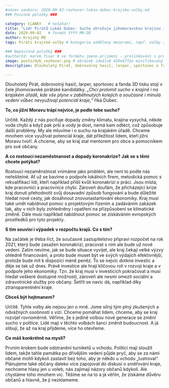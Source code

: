 ```yaml
---
#název souboru: 2020-09-02-rozhovor-lukas-dubec-krajske-volby.md
### Povinné položky ###

category: CLANKY   # nešahat!
title: "Lídr Pirátů Lukáš Dubec: Sucho ohrožuje jihomoravskou krajinu i krajský úřad"
date: 2020-09-02   # formát YYYY-MM-DD
author: Krajský MO
tags: Piráti krajské-volby # kategorie odděleny mezerami, např. volby zemědělství životní-prostředí piráti (viz https://jihomoravsky.pirati.cz/tags/)

### Nepovinné položky ###
#authorId: marek.fiser # ve formátu jmeno.prijmeni - prolinkování s profilem přes uid
image: posts/dub_rozhovor.png # obrázek ideálně 420x677px minifikovaný přes https://tinypng.com/
description: Dlouholetý Pirát, dobrovolný hasič, larper, sportovec a fanda 3D tisku stojí v čele jihomoravské pirátské kandidátky. S čím vede Piráty na kraj?

---
```


Dlouholetý Pirát, dobrovolný hasič, larper, sportovec a fanda 3D tisku stojí v čele jihomoravské pirátské kandidátky. *„Chci prolomit sucho v krajině i na krajském úřadě, kde vše plyne v zaběhnutých kolejích a současné i minulá vedení vůbec nevyužívají potenciál kraje,“* říká Dubec. 

**To, co jižní Moravu trápí nejvíce, je podle tebe sucho?**

Určitě. Každý z nás pociťuje dopady změny klimatu, krajina vysychá, někde voda chybí a když pak prší a vody je dost, nemá kam odtéct, což způsobuje další problémy. My ale mluvíme i o suchu na krajském úřadě. Chceme mnohem více využívat potenciál kraje, dát příležitost lidem, kteří jižní Moravu tvoří. A chceme, aby se kraj stal mentorem pro obce a pomocníkem pro své občany.

**A co rostoucí nezaměstnanost a dopady koronakrize? Jak se s těmi chcete potýkat?**

Rostoucí nezaměnstnost vnímáme jako problém, ale není to podle nás neřešitelné. Ať už se bavíme o podpoře lokálních firem, metodická pomoc s rekvalifikací lidí, kteří například přišli kvůli koronakrizi o práci. Jsou místa, kde pracovníci a pracovnice chybí. 
Zároveň doufám, že přicházející krize kraj donutí přehodnotit svůj dosavadní způsob fungování a bude důležité hledat nové cesty, jak dosáhnout znovunastartování ekonomiky. Kraj musí také umět nabídnout pomoc s projektovým řízením a zadáváním zakázek tak, aby v nich byly zohledněny i opatření na přizpůsobení se klimatické změně. Dále musí například nabídnout pomoc se získáváním evropských prostředků pro tyto projekty.

**S tím souvisí i výpadek v rozpočtu krajů. Co s tím?**

Na začátek je třeba říct, že současné zastupitelstvo připraví rozpočet na rok 2021, který bude zasažen koronakrizí, pracovat s ním ale bude už nové vedení. 
Zatím nevíme, jak se bude situace vyvíjet, ale kraj čekají velké výzvy ohledně financování, a proto bude muset být ve svých výdajích efektivnější, protože bude mít k dispozici méně peněz. To se nejvíc dotkne investic a děje se tak už dnes. Právě investice ale hrají klíčovou roli v rozvoji kraje a v podpoře jeho ekonomiky. Tzn. že kraj musí v investicích pokračovat a musí hledat veškeré dostupné možnosti, zároveň ale nesmí omezit sociální a zdravotnické služby pro občany. Šetřit se navíc dá, například díky ztransparentnění kraje. 

**Chceš být hejtmanem?**

Určitě. Tyhle volby ale nejsou jen o mně. Jsme silný tým plný zkušených a odvážných osobností s vizí. Chceme pomáhat lidem, chceme, aby se kraj rozvíjel rovnoměrně. Věříme, že s jedině volbou nové generace se změní sucho v politice. Lidé mají v těchto volbách šanci změnit budoucnost. A já slibuji, že až na kraj přijdeme, více ho otevřeme.

**Co máš konkrétně na mysli?**

Prvním krokem bude odstranění turniketů u vchodu. Politici mají sloužit lidem, takže tahle památka po dřívějším vedení půjde pryč, aby se za námi občané mohli kdykoli zastavit bez toho, aby je někdo u vchodu „lustroval“. Plánujeme také občany daleko více zapojovat do diskusí o směřování kraje, nechceme hlasy jen u voleb, nás zajímají názory občanů kdykoli. Ale chystáme toho mnohem víc. Těšíme se na to a já věřím, že získáme důvěru občanů a hlavně, že ji nezklameme.
